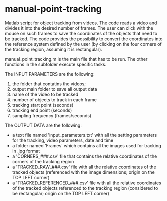 # manual-point-tracking
Matlab script for object tracking from videos.
The code reads a video and divides it into the desired number of frames.
The user can click with the mouse on such frames to save the coordinates of the objects that need to be tracked.
The code provides the possibility to convert the coordinates into the reference system defined by the user (by clicking on the four corners of the tracking region, assuming it is rectangular).

manual_point_tracking.m is the main file that has to be run. The other functions in the subfolder execute specific tasks.

The INPUT PARAMETERS are the following:

1.  the folder that contatins the videos;
2.  output main folder to save all output data
3.  name of the video to be tracked
4.  number of objects to track in each frame
5.  tracking start point (seconds)
6.  tracking end point (seconds)
7.  sampling frequency (frames/seconds)

The OUTPUT DATA are the following:
-  a text file named 'input_parameters.txt' with all the setting parameters for the tracking, video parameters, date and time
-  a folder named 'Frames' which contains all the images used for tracking in .jpg format
-  a 'CORNERS_###.csv' file that contains the relative coordinates of the corners of the tracking region 
-  a 'TRACKED_RAW_###.csv' file with all the relative coordinates of the tracked objects (referenced with the image dimensions; origin on the TOP LEFT corner)
-  a 'TRACKED_REFERENCED_###.csv' file with all the relative coordinates of the tracked objects referenced to the tracking region (considered to be rectangular; origin on the TOP LEFT corner)
